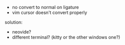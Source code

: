 - no convert to normal on ligature
- vim cursor doesn't convert properly

solution:
- neovide?
- different terminal? (kitty or the other windows one?)

